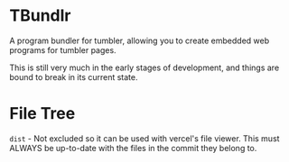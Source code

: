 # TBundlr
A program bundler for tumbler, allowing you to create embedded web programs for tumbler pages.

This is still very much in the early stages of development, and things are bound to break in its current state.

# File Tree

`dist` - Not excluded so it can be used with vercel's file viewer. This must ALWAYS be up-to-date with the files in the commit they belong to.